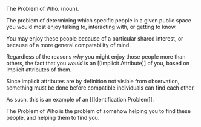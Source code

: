 The Problem of Who. (noun).

The problem of determining which specific people in a given public space you would most enjoy talking to, interacting with, or getting to know.

You may enjoy these people because of a particular shared interest, or because of a more general compatability of mind.

Regardless of the reasons _why_ you might enjoy those people more than others, the fact that you _would_ is an [[Implicit Attribute]] of you, based on implicit attributes of them.

Since implicit attributes are by definition not visible from observation, something must be done before compatible individuals can find each other.

As such, this is an example of an [[Identification Problem]].

The Problem of Who is the problem of somehow helping you to find these people, and helping them to find you.